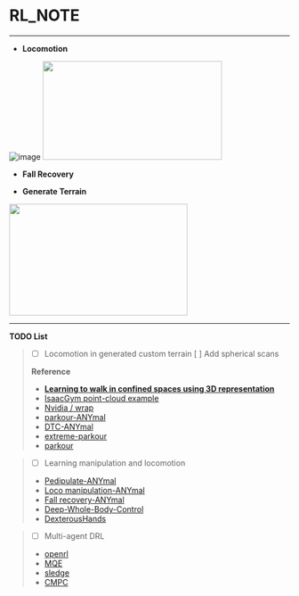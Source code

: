 # RL_NOTE

---
+ **Locomotion**
  
![image](https://github.com/rlawlsdn1130/RL_NOTE/assets/88181153/911bb458-f8b0-4d2b-bf0e-7d21b74e45b2)
<img src="https://github.com/rlawlsdn1130/RL_NOTE/assets/88181153/642881e8-058c-4d8d-8fe1-84afb4678a9c" width="322px" height="177px">

+ **Fall Recovery**

+ **Generate Terrain**

<img src="https://github.com/rlawlsdn1130/RL_NOTE/assets/88181153/9edb3527-d3b1-4659-a122-6e0a7a7ce3b8" width="320" height="200"/>

---
**TODO List**

>* [ ] Locomotion in generated custom terrain
>    [ ] Add spherical scans
>
>  **Reference**
>  * **[Learning to walk in confined spaces using 3D representation](https://takahiromiki.com/publication-posts/learning-to-walk-in-confined-spaces-using-3d-representation/?i=1)**
>  * [IsaacGym point-cloud example](https://gist.github.com/gavrielstate/8c855eb3b4b1f23e2990bc02c534792e)
>  * [Nvidia / wrap](https://github.com/NVIDIA/warp)
>  * [parkour-ANYmal](https://www.science.org/doi/10.1126/scirobotics.adi7566)
>  * [DTC-ANYmal](https://www.science.org/doi/10.1126/scirobotics.adh5401)
>  * [extreme-parkour](https://github.com/chengxuxin/extreme-parkour)
>  * [parkour](https://github.com/ZiwenZhuang/parkour)

>* [ ] Learning manipulation and locomotion
>  * [Pedipulate-ANYmal](https://sites.google.com/leggedrobotics.com/pedipulate)
>  * [Loco manipulation-ANYmal](https://www.science.org/doi/10.1126/scirobotics.adg5014)
>  * [Fall recovery-ANYmal](https://arxiv.org/abs/2303.05486)
>  * [Deep-Whole-Body-Control](https://github.com/MarkFzp/Deep-Whole-Body-Control)
>  * [DexterousHands](https://github.com/PKU-MARL/DexterousHands)

>* [ ] Multi-agent DRL
>  * [openrl](https://github.com/OpenRL-Lab/openrl)
>  * [MQE](https://github.com/ziyanx02/multiagent-quadruped-environment)
>  * [sledge](https://github.com/autonomousvision/sledge)
>  * [CMPC](https://www.youtube.com/watch?v=QwijfXioXVg)
